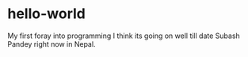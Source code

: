 # hello-world
My first foray into programming 
I think its going on well till  date
Subash Pandey right now in Nepal.
